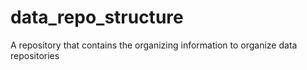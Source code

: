# data_repo_structure
A repository that contains the organizing information to organize data repositories
